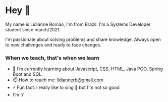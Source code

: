 # Hey 👋

My name is Lidianne Romão, I'm from Brazil. I'm a Systems Developer student since march/2021.

I'm passionate about solving problems and share knowledge. Always open to new challenges and ready to face changes.

### When we teach, that's when we learn

- 🌱 I’m currently learning about Javascript, CSS, HTML, Java POO, Spring Boot and SQL.
- 📫 How to reach me: lidiannerb@gmail.com
- ⚡ Fun fact: I really like to sing 🎤 but I'm not so good
- I'm ♈

